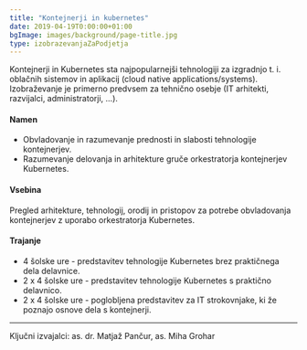 ```yaml
---
title: "Kontejnerji in kubernetes"
date: 2019-04-19T0:00:00+01:00
bgImage: images/background/page-title.jpg
type: izobrazevanjaZaPodjetja
---
```

Kontejnerji in Kubernetes sta najpopularnejši tehnologiji za izgradnjo t. i. oblačnih sistemov in aplikacij (cloud native applications/systems). Izobraževanje je primerno predvsem za tehnično osebje (IT arhitekti, razvijalci, administratorji, ...).

#### Namen
- Obvladovanje in razumevanje prednosti in slabosti tehnologije kontejnerjev.
- Razumevanje delovanja in arhitekture gruče orkestratorja kontejnerjev Kubernetes.

#### Vsebina
Pregled arhitekture, tehnologij, orodij in pristopov za potrebe obvladovanja kontejnerjev z uporabo orkestratorja Kubernetes. 

#### Trajanje
- 4 šolske ure - predstavitev tehnologije Kubernetes brez praktičnega dela delavnice.
- 2 x 4 šolske ure - predstavitev tehnologije Kubernetes s praktično delavnico.
- 2 x 4 šolske ure - poglobljena predstavitev za IT strokovnjake, ki že poznajo osnove dela s kontejnerji.

---

Ključni izvajalci: as. dr. Matjaž Pančur, as. Miha Grohar

